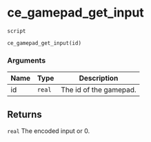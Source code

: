 # ce_gamepad_get_input
`script`
```gml
ce_gamepad_get_input(id)
```

### Arguments
| Name | Type | Description |
| ---- | ---- | ----------- |
| id | `real` | The id of the gamepad. |

## Returns
`real` The encoded input or 0.